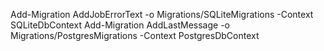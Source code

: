 Add-Migration AddJobErrorText -o Migrations/SQLiteMigrations -Context SQLiteDbContext
Add-Migration AddLastMessage -o Migrations/PostgresMigrations -Context PostgresDbContext